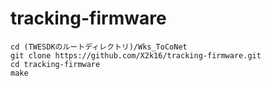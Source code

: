 # tracking-firmware

```
cd (TWESDKのルートディレクトリ)/Wks_ToCoNet
git clone https://github.com/X2k16/tracking-firmware.git
cd tracking-firmware
make
```
